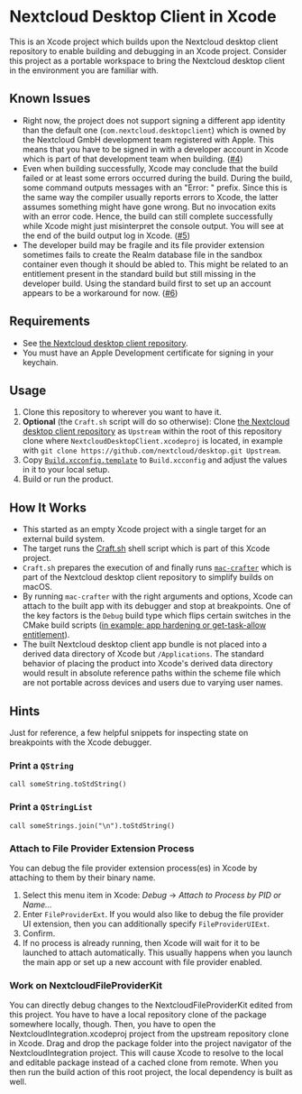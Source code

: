 # Nextcloud Desktop Client in Xcode

This is an Xcode project which builds upon the Nextcloud desktop client repository to enable building and debugging in an Xcode project.
Consider this project as a portable workspace to bring the Nextcloud desktop client in the environment you are familiar with.

## Known Issues

- Right now, the project does not support signing a different app identity than the default one (`com.nextcloud.desktopclient`) which is owned by the Nextcloud GmbH development team registered with Apple. This means that you have to be signed in with a developer account in Xcode which is part of that development team when building. ([#4](https://github.com/i2h3/nextcloud-desktop-client-xcode/issues/4))
- Even when building successfully, Xcode may conclude that the build failed or at least some errors occurred during the build. During the build, some command outputs messages with an "Error: " prefix. Since this is the same way the compiler usually reports errors to Xcode, the latter assumes something might have gone wrong. But no invocation exits with an error code. Hence, the build can still complete successfully while Xcode might just misinterpret the console output. You will see at the end of the build output log in Xcode. ([#5](https://github.com/i2h3/nextcloud-desktop-client-xcode/issues/5))
- The developer build may be fragile and its file provider extension sometimes fails to create the Realm database file in the sandbox container even though it should be abled to. This might be related to an entitlement present in the standard build but still missing in the developer build. Using the standard build first to set up an account appears to be a workaround for now. ([#6](https://github.com/i2h3/nextcloud-desktop-client-xcode/issues/6))

## Requirements

- See [the Nextcloud desktop client repository](https://github.com/nextcloud/desktop).
- You must have an Apple Development certificate for signing in your keychain.

## Usage

1. Clone this repository to wherever you want to have it.
2. **Optional** (the `Craft.sh` script will do so otherwise): Clone [the Nextcloud desktop client repository](https://github.com/nextcloud/desktop) as `Upstream` within the root of this repository clone where `NextcloudDesktopClient.xcodeproj` is located, in example with `git clone https://github.com/nextcloud/desktop.git Upstream`.
3. Copy [`Build.xcconfig.template`](Build.xcconfig.template) to `Build.xcconfig` and adjust the values in it to your local setup.
4. Build or run the product.

## How It Works

- This started as an empty Xcode project with a single target for an external build system.
- The target runs the [Craft.sh](Craft.sh) shell script which is part of this Xcode project.
- `Craft.sh` prepares the execution of and finally runs [`mac-crafter`](https://github.com/nextcloud/desktop/tree/master/admin/osx/mac-crafter) which is part of the Nextcloud desktop client repository to simplify builds on macOS.
- By running `mac-crafter` with the right arguments and options, Xcode can attach to the built app with its debugger and stop at breakpoints. One of the key factors is the `Debug` build type which flips certain switches in the CMake build scripts ([in example: app hardening or get-task-allow entitlement](https://github.com/nextcloud/desktop/pull/8474/files)).
- The built Nextcloud desktop client app bundle is not placed into a derived data directory of Xcode but `/Applications`. The standard behavior of placing the product into Xcode's derived data directory would result in absolute reference paths within the scheme file which are not portable across devices and users due to varying user names.

## Hints

Just for reference, a few helpful snippets for inspecting state on breakpoints with the Xcode debugger.

### Print a `QString`

```lldb
call someString.toStdString()
```

### Print a `QStringList`

```lldb
call someStrings.join("\n").toStdString()
```

### Attach to File Provider Extension Process

You can debug the file provider extension process(es) in Xcode by attaching to them by their binary name.

1. Select this menu item in Xcode: _Debug_ → _Attach to Process by PID or Name..._
2. Enter `FileProviderExt`. If you would also like to debug the file provider UI extension, then you can additionally specify `FileProviderUIExt`.
3. Confirm.
4. If no process is already running, then Xcode will wait for it to be launched to attach automatically. This usually happens when you launch the main app or set up a new account with file provider enabled.

### Work on NextcloudFileProviderKit

You can directly debug changes to the NextcloudFileProviderKit edited from this project.
You have to have a local repository clone of the package somewhere locally, though.
Then, you have to open the NextcloudIntegration.xcodeproj project from the upstream repository clone in Xcode.
Drag and drop the package folder into the project navigator of the NextcloudIntegration project.
This will cause Xcode to resolve to the local and editable package instead of a cached clone from remote.
When you then run the build action of this root project, the local dependency is built as well.
